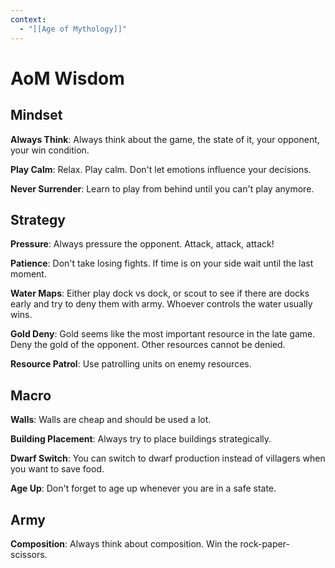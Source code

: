 ```yaml
---
context:
  - "[[Age of Mythology]]"
---
```


# AoM Wisdom

## Mindset

**Always Think**: Always think about the game, the state of it, your opponent, your win condition.

**Play Calm**: Relax. Play calm. Don't let emotions influence your decisions.

**Never Surrender**: Learn to play from behind until you can't play anymore.

## Strategy

**Pressure**: Always pressure the opponent. Attack, attack, attack!

**Patience**: Don't take losing fights. If time is on your side wait until the last moment.

**Water Maps**: Either play dock vs dock, or scout to see if there are docks early and try to deny them with army. Whoever controls the water usually wins.

**Gold Deny**: Gold seems like the most important resource in the late game. Deny the gold of the opponent. Other resources cannot be denied.

**Resource Patrol**: Use patrolling units on enemy resources.

## Macro

**Walls**: Walls are cheap and should be used a lot.

**Building Placement**: Always try to place buildings strategically.

**Dwarf Switch**: You can switch to dwarf production instead of villagers when you want to save food.

**Age Up**: Don't forget to age up whenever you are in a safe state.

## Army

**Composition**: Always think about composition. Win the rock-paper-scissors.
